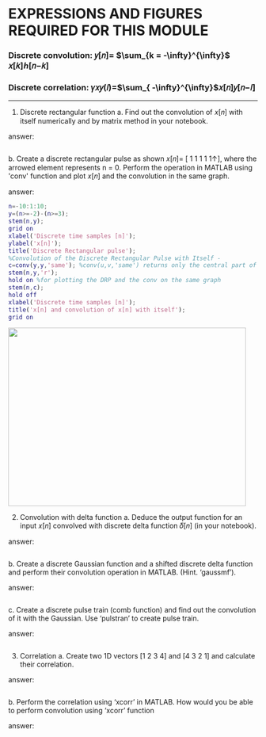 # EXPRESSIONS AND FIGURES REQUIRED FOR THIS MODULE
### Discrete convolution: 𝑦[𝑛]= $\sum_{k = -\infty}^{\infty}$ 𝑥[𝑘]ℎ[𝑛−𝑘]
### Discrete correlation: 𝛾𝑥𝑦(𝑙)=$\sum_{ -\infty}^{\infty}$𝑥[𝑛]𝑦[𝑛−𝑙]

***

1. Discrete rectangular function
a. Find out the convolution of 𝑥[𝑛] with itself numerically and by matrix method in your notebook.

answer:
```Matlab
```
b. Create a discrete rectangular pulse as shown 𝑥[𝑛]= [ 1 1 1 1 1↑], where the arrowed element represents n = 0. Perform the operation in MATLAB using 'conv' function and plot 𝑥[𝑛] and the convolution in the same graph.

answer:
```Matlab
n=-10:1:10;
y=(n>=-2)-(n>=3);
stem(n,y);
grid on
xlabel('Discrete time samples [n]');
ylabel('x[n]');
title('Discrete Rectangular pulse');
%Convolution of the Discrete Rectangular Pulse with Itself - 
c=conv(y,y,'same'); %conv(u,v,'same') returns only the central part of the convolution, the same size as u
stem(n,y,'r');
hold on %for plotting the DRP and the conv on the same graph
stem(n,c);
hold off
xlabel('Discrete time samples [n]');
title('x[n] and convolution of x[n] with itself');
grid on
```
<img src="https://github.com/Dummyjar/MATLAB/blob/master/dsp%202/1%20b.jpg" width=480 height=360>

2. Convolution with delta function
a. Deduce the output function for an input 𝑥[𝑛] convolved with discrete delta function 𝛿[𝑛] (in your notebook).

answer:
```Matlab
```
b. Create a discrete Gaussian function and a shifted discrete delta function and perform their convolution operation in MATLAB. (Hint. ‘gaussmf’).

answer:
```Matlab
```
c. Create a discrete pulse train (comb function) and find out the convolution of it with the Gaussian. Use ‘pulstran’ to create pulse train.

answer:
```Matlab
```
3. Correlation
a. Create two 1D vectors [1 2 3 4] and [4 3 2 1] and calculate their correlation.

answer:
```Matlab
```
b. Perform the correlation using ‘xcorr’ in MATLAB. How would you be able to perform convolution using ‘xcorr’ function

answer:
```Matlab
```
